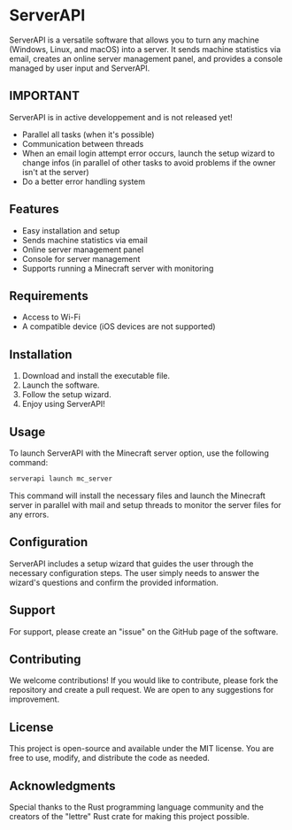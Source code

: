 # ServerAPI

ServerAPI is a versatile software that allows you to turn any machine (Windows, Linux, and macOS) into a server. It sends machine statistics via email, creates an online server management panel, and provides a console managed by user input and ServerAPI.

## IMPORTANT
ServerAPI is in active developpement and is not released yet!

- Parallel all tasks (when it's possible)
- Communication between threads
- When an email login attempt error occurs, launch the setup wizard to change infos (in parallel of other tasks to avoid problems if the owner isn't at the server)
- Do a better error handling system

## Features

- Easy installation and setup
- Sends machine statistics via email
- Online server management panel
- Console for server management
- Supports running a Minecraft server with monitoring

## Requirements

- Access to Wi-Fi
- A compatible device (iOS devices are not supported)

## Installation

1. Download and install the executable file.
2. Launch the software.
3. Follow the setup wizard.
4. Enjoy using ServerAPI!

## Usage

To launch ServerAPI with the Minecraft server option, use the following command:
```sh
serverapi launch mc_server
```
This command will install the necessary files and launch the Minecraft server in parallel with mail and setup threads to monitor the server files for any errors.

## Configuration

ServerAPI includes a setup wizard that guides the user through the necessary configuration steps. The user simply needs to answer the wizard's questions and confirm the provided information.

## Support

For support, please create an "issue" on the GitHub page of the software.

## Contributing

We welcome contributions! If you would like to contribute, please fork the repository and create a pull request. We are open to any suggestions for improvement.

## License

This project is open-source and available under the MIT license. You are free to use, modify, and distribute the code as needed.

## Acknowledgments

Special thanks to the Rust programming language community and the creators of the "lettre" Rust crate for making this project possible.

